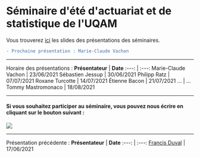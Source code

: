 # Séminaire d'été d'actuariat et de statistique de l'UQAM
Vous trouverez [ici](Slides/) les slides des présentations des séminaires.

```diff
- Prochaine présentation : Marie-Claude Vachon
```

---
Horaire des présentations :
**Présentateur** | **Date**
:---: | :---:
Marie-Claude Vachon | 23/06/2021
Sébastien Jessup | 30/06/2021
Philipp Ratz | 07/07/2021
Roxane Turcotte | 14/07/2021
Étienne Bacon | 21/07/2021
... | ...
Tommy Mastromonaco | 18/08/2021

--- 

#### Si vous souhaitez participer au séminaire, vous pouvez nous écrire en cliquant sur le bouton suivant : 
<a href="mailto:gabriel.morin1109@outlook.com?
         cc=michaelides.marie@courrier.uqam.ca, guerin.helene@uqam.ca
         &subject=Participation au Séminaire d'été d'actuariat et de statistique de l'UQAM.
         "><img src="https://img.shields.io/badge/gmail-%23DD0031.svg?&style=for-the-badge&logo=gmail&logoColor=white"/></a>
         
         
<!--- 1. <a href = "Gabriel:gabriel.morin1109@outlook.com">Gabriel Morin</a>;
2. <a href = "Marie_Michaelides:michaelides.marie@courrier.uqam.ca">Marie Michaelides</a>; --->
---

Présentation précédente :
**Présentateur** | **Date**
:---: | :---:
[Francis Duval](https://github.com/francisduval) | 17/06/2021
